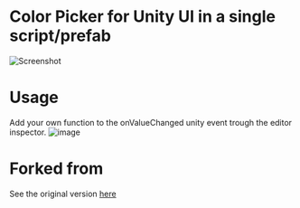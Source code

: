 Color Picker for Unity UI in a single script/prefab
======

![Screenshot](https://user-images.githubusercontent.com/25261683/150860964-e1ef3d42-77fa-4853-8516-4296e7987790.png)

Usage
======

Add your own function to the onValueChanged unity event trough the editor inspector.
![image](https://user-images.githubusercontent.com/25261683/150862871-e796fcfa-315a-46dc-b1ef-cb469f5e25de.png)

Forked from
======
See the original version [here](https://github.com/SnapshotGames/cui_color_picker)

